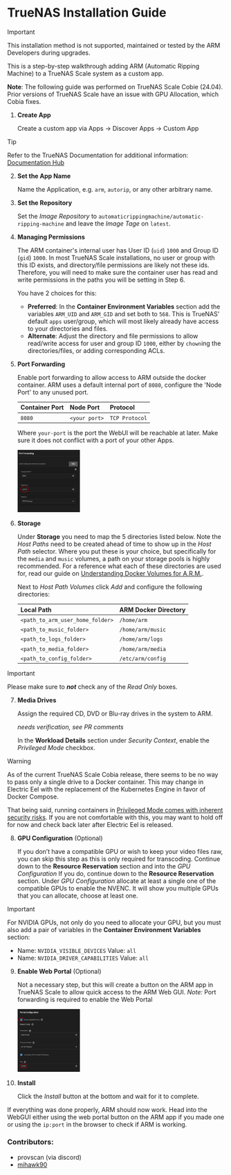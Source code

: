 # TrueNAS Installation Guide

> [!Important]
> 
> This installation method is not supported, maintained or tested by the ARM Developers during upgrades.

This is a step-by-step walkthrough adding ARM (Automatic Ripping Machine) to a
TrueNAS Scale system as a custom app.

**Note**: The following guide was performed on TrueNAS Scale Cobie (24.04).
Prior versions of TrueNAS Scale have an issue with GPU Allocation, which Cobia fixes.


1. **Create App**

    Create a custom app via Apps → Discover Apps → Custom App 

> [!TIP]
> 
> Refer to the TrueNAS Documentation for additional information:
> [Documentation Hub](https://www.truenas.com/docs/scale/24.04/scaletutorials/apps/usingcustomapp/)


2. **Set the App Name**

    Name the Application, e.g. `arm`, `autorip`, or any other arbitrary name.


3. **Set the Repository**

    Set the *Image Repository* to `automaticrippingmachine/automatic-ripping-machine`
    and leave the _Image Tage_ on `latest`.


4. **Managing Permissions**

    The ARM container's internal user has User ID (`uid`) `1000` and Group ID (`gid`) `1000`.
    In most TrueNAS Scale installations, no user or group with this ID exists, and directory/file permissions 
    are likely not these ids. Therefore, you will need to make sure the container user has read and write permissions
    in the paths you will be setting in Step 6.
    
    You have 2 choices for this:
   - **Preferred**:
   In the **Container Environment Variables** section add the variables `ARM_UID` and `ARM_GID` and set both
   to `568`. This is TrueNAS' default `apps` user/group, which will most likely already have access to your
   directories and files.
   - **Alternate**:
   Adjust the directory and file permissions to allow read/write access for user and group ID `1000`,
   either by `chown`ing the directories/files, or adding corresponding ACLs.


5. **Port Forwarding**

    Enable port forwarding to allow access to ARM outside the docker container.
    ARM uses a default internal port of `8080`, configure the 'Node Port' to any unused port.

    | Container Port | Node Port     | Protocol         |
    |----------------|---------------|------------------|
    | `8080`           | `<your port>` | `TCP Protocol`   |

    Where `your-port` is the port the WebUI will be reachable at later. 
    Make sure it does not conflict with a port of your other Apps.

    <img title="TrueNAS Port Forward Config" src="images/setup_truenas_portforwarding.png" width="30%" height="">

6. **Storage**

    Under **Storage** you need to map the 5 directories listed below.
    Note the *Host Paths* need to be created ahead of time to show up in the *Host Path* selector.
    Where you put these is your choice, but specifically for the `media` and `music` volumes,
    a path on your storage pools is highly recommended. For a reference what each of these directories are used for,
    read our guide on [Understanding Docker Volumes for A.R.M.](https://github.com/automatic-ripping-machine/automatic-ripping-machine/wiki/docker#understanding-docker-volumes-for-arm).
    
    Next to *Host Path Volumes* click *Add* and configure the following directories:

    | Local Path                     | ARM Docker Directory |
    |--------------------------------|----------------------|
    | `<path_to_arm_user_home_folder>` | `/home/arm`            |
    | `<path_to_music_folder>`         | `/home/arm/music`      |
    | `<path_to_logs_folder>`          | `/home/arm/logs`       |
    | `<path_to_media_folder>`         | `/home/arm/media`     |
    | `<path_to_config_folder>`        | `/etc/arm/config`     |
   
> [!IMPORTANT]  
> Please make sure to ***not*** check any of the *Read Only* boxes.

7. **Media Drives**

    Assign the required CD, DVD or Blu-ray drives in the system to ARM.

    _needs verification, see PR comments_
    
    In the **Workload Details** section under *Security Context*, enable the *Privileged Mode* checkbox.

> [!WARNING]  
> As of the current TrueNAS Scale Cobia release, there seems to be no way to pass only a single drive to a Docker container.
> This may change in Electric Eel with the replacement of the Kubernetes Engine in favor of Docker Compose.
> 
> That being said, running containers in
> [Privileged Mode comes with inherent security risks](https://docs.docker.com/security/faqs/containers/).
> If you are not comfortable with this, you may want to hold off for now and check back later after Electric Eel is released.


8. **GPU Configuration** (Optional) 

   If you don’t have a compatible GPU or wish to keep your video files raw,
    you can skip this step as this is only required for transcoding.
    Continue down to the **Resource Reservation** section and into the *GPU Configuration*
    If you do, continue down to the **Resource Reservation** section. Under *GPU Configuration* allocate at least a
    single one of the compatible GPUs to enable the NVENC.
    It will show you multiple GPUs that you can allocate, choose at least one.

> [!IMPORTANT]  
> 
> For NVIDIA GPUs, not only do you need to allocate your GPU, but you must also add a pair of variables in the **Container Environment Variables** section:
> - Name: `NVIDIA_VISIBLE_DEVICES` Value: `all`
> - Name: `NVIDIA_DRIVER_CAPABILITIES` Value: `all`


9. **Enable Web Portal** (Optional) 
    
    Not a necessary step, but this will create a button on the ARM app in TrueNAS Scale
    to allow quick access to the ARM Web GUI.
    _Note:_ Port forwarding is required to enable the Web Portal

    <img title="TrueNAS WebUI Portal Config" src="images/setup_truenas_webui.png" width="30%" height="">


10. **Install**

    Click the *Install* button at the bottom and wait for it to complete.


If everything was done properly, ARM should now work.
Head into the WebGUI either using the web portal button on the ARM app if you made one
or using the `ip:port` in the browser to check if ARM is working.

### Contributors:
* provscan (via discord)
* [mihawk90](https://github.com/mihawk90)
